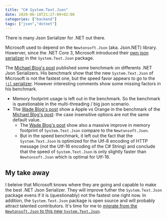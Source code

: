 ```yaml
---
title: "C# System.Text.Json"
date: 2020-06-18T21:27:09+02:00
categories: ["backend"]
tags: ["json","dotnet"]
---
```


There is many Json Serializer for .NET out there.

Microsoft used to depend on the `Newtonsoft.Json` (aka. Json.NET) library. Howerver, since the .NET Core 3, Microsoft introduced their [own json serializer](https://devblogs.microsoft.com/dotnet/try-the-new-system-text-json-apis/) in the `System.Text.Json` package.

The [Michael Blog's post] published some benchmark on differents .NET Json Serializers.
His benchmark show that the new `System.Text.Json` of Microsoft is not the fastest one, but the speed favor appears to go to the [`jil` serializer](https://github.com/kevin-montrose/Jil).
However interesting comments show some missing factors in his benchmark.

* Memory footprint usage is left out in the benchmark. So the benchmark is questionable in the multi-threading / big json scenario.
* The [Wade Blog's post] show a Apple vs Orange in the benchmark of the [Michael Blog's post]: the case insensitive options are not the same default value.
  * The [Wade Blog's post] show also a massive improve in memory footprint of `System.Text.Json` compare to the `Newtonsoft.Json`.
  * But in the speed benchmark, it left out the fact that the `System.Text.Json` is optimized for the Utf-8 encoding of HTTP message (not the Utf-16 encoding of the C# String) and conclude that the speed of `System.Text.Json` is only slightly faster than `Newtonsoft.Json` which is optimal for Utf-16.

## My take away

I beleive that Microsoft knows where they are going and capable to make the best .NET Json Serializer. They will improve futher the `System.Text.Json` package evens if it is (questionably) not the fastest one right now. In addition, the `System.Text.Json` package is open source and will probably attract talented contributors. It's time for me to [migrate from the `Newtonsoft.Json` to this new `System.Text.Json`](https://docs.microsoft.com/en-us/dotnet/standard/serialization/system-text-json-migrate-from-newtonsoft-how-to).

[Michael Blog's post]: https://michaelscodingspot.com/the-battle-of-c-to-json-serializers-in-net-core-3/
[Wade Blog's post]: https://dotnetcoretutorials.com/2020/01/25/what-those-benchmarks-of-system-text-json-dont-mention/